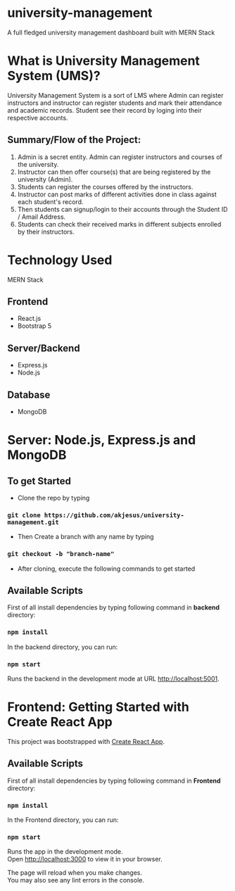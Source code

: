 # university-management
A full fledged university management dashboard built with MERN Stack



# What is University Management System (UMS)?

University Management System is a sort of LMS where Admin can register instructors and instructor can register students and mark their attendance and academic records. Student see their record by loging into their respective accounts. 

## Summary/Flow of the Project:

1. Admin is a secret entity. Admin can register instructors and courses of the university.
2. Instructor can then offer course(s) that are being registered by the university (Admin).
3. Students can register the courses offered by the instructors.
3. Instructor can post marks of different activities done in class against each student's record.
4. Then students can signup/login to their accounts through the Student ID / Amail Address.
5. Students can check their received marks in different subjects enrolled by their instructors.


# Technology Used

MERN Stack

## Frontend

* React.js
* Bootstrap 5

## Server/Backend

* Express.js
* Node.js

## Database

* MongoDB

# Server: Node.js, Express.js and MongoDB

## To get Started 

* Clone the repo by typing 
### `git clone https://github.com/akjesus/university-management.git`

* Then Create a branch with any name by typing 
### `git checkout -b "branch-name"`

* After cloning, execute the following commands to get started 


## Available Scripts

First of all install dependencies by typing following command in **backend** directory:

### `npm install`

In the backend directory, you can run:

### `npm start`

Runs the backend in the development mode at URL [http://localhost:5001](http://localhost:5001).


# Frontend: Getting Started with Create React App

This project was bootstrapped with [Create React App](https://github.com/facebook/create-react-app).

## Available Scripts

First of all install dependencies by typing following command in **Frontend** directory:

### `npm install`

In the Frontend directory, you can run:

### `npm start`

Runs the app in the development mode.\
Open [http://localhost:3000](http://localhost:3000) to view it in your browser.

The page will reload when you make changes.\
You may also see any lint errors in the console.


